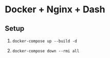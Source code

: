 # Docker + Nginx + Dash 

## Setup
1. `docker-compose up --build -d`

2. `docker-compose down --rmi all`


